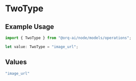 # TwoType

## Example Usage

```typescript
import { TwoType } from "@orq-ai/node/models/operations";

let value: TwoType = "image_url";
```

## Values

```typescript
"image_url"
```
